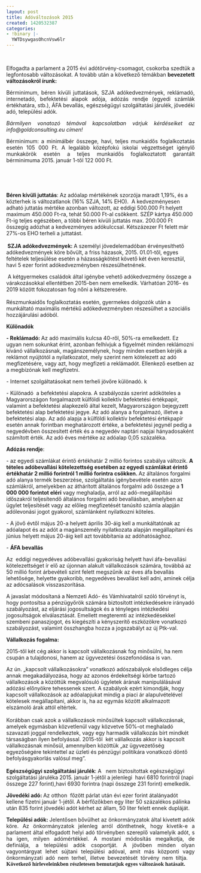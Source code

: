 ```yaml
---
layout: post
title: Adóváltozások 2015
created: 1420532387
categories:
- !binary |-
  YWTDsywgasOhcnVsw6lr
---
```

<p style="text-align: justify;">&nbsp;</p><p class="lead" style="text-align: justify;"><span>Elfogadta a parlament a 2015 évi adótörvény-csomagot, csokorba szedtük a legfontosabb változásokat. A tovább után a következő témákban <strong>bevezetett változásokról írunk:</strong></span></p><p class="lead" style="text-align: justify;"><span>Bérminimum, béren kívüli juttatások, SZJA adókedvezmények, reklámadó, internetadó, befektetési alapok adója, adózás rendje (egyedi számlák értékhatára, stb.), ÁFA bevallás, egészségügyi szolgáltatási járulék, jövedéki adó, települési adók.</span></p><p class="lead" style="text-align: justify;"><span><em>Bármilyen vonatozó témával kapcsolatban várjuk kérdéseiket az info@goldconsulting.eu címen!</em><br></span></p><p class="lead" style="text-align: justify;"><!--break-->Bérminimum: a minimálbér összege, havi, teljes munkaidős foglalkoztatás esetén 105 000 Ft. A legalább középfokú iskolai végzettséget igénylő munkakörök esetén a teljes munkaidős foglalkoztatott garantált bérminimuma 2015. január 1-től 122 000 Ft.<br><!--[if gte mso 9]><xml>
 <w:WordDocument>
  <w:View>Normal</w:View>
  <w:Zoom>0</w:Zoom>
  <w:TrackMoves></w>
  <w:TrackFormatting></w>
  <w:PunctuationKerning></w>
  <w:ValidateAgainstSchemas></w>
  <w:SaveIfXMLInvalid>false</w:SaveIfXMLInvalid>
  <w:IgnoreMixedContent>false</w:IgnoreMixedContent>
  <w:AlwaysShowPlaceholderText>false</w:AlwaysShowPlaceholderText>
  <w:DoNotPromoteQF></w>
  <w:LidThemeOther>HU</w:LidThemeOther>
  <w:LidThemeAsian>X-NONE</w:LidThemeAsian>
  <w:LidThemeComplexScript>X-NONE</w:LidThemeComplexScript>
  <w:Compatibility>
   <w:BreakWrappedTables></w>
   <w:SnapToGridInCell></w>
   <w:WrapTextWithPunct></w>
   <w:UseAsianBreakRules></w>
   <w:DontGrowAutofit></w>
   <w:SplitPgBreakAndParaMark></w>
   <w:EnableOpenTypeKerning></w>
   <w:DontFlipMirrorIndents></w>
   <w:OverrideTableStyleHps></w>
  </w:Compatibility>
  <m:mathPr>
   <m:mathFont m:val="Cambria Math"></m>
   <m:brkBin m:val="before"></m>
   <m:brkBinSub m:val="&#45;-"></m>
   <m:smallFrac m:val="off"></m>
   <m:dispDef></m>
   <m:lMargin m:val="0"></m>
   <m:rMargin m:val="0"></m>
   <m:defJc m:val="centerGroup"></m>
   <m:wrapIndent m:val="1440"></m>
   <m:intLim m:val="subSup"></m>
   <m:naryLim m:val="undOvr"></m>
  </m:mathPr></w:WordDocument>
</xml><![endif]--></p><p>&nbsp;</p><p>&nbsp;</p><p><strong style="mso-bidi-font-weight: normal;"><span>Béren kívüli juttatás</span></strong><span>: Az adóalap mértékének szorzója maradt 1,19%, és a közterhek is változatlanok (16% SZJA, 14% EHO). <span style="mso-spacerun: yes;">&nbsp;</span>A kedvezményesen adható juttatás mértéke azonban változott, az eddigi 500.000 Ft helyett maximum 450.000 Ft-ra, tehát 50.000 Ft-al csökkent. SZÉP kártya 450.000 Ft-ig teljes egészében, a többi béren kívüli juttatás max. 200.000 Ft összegig adózhat a kedvezményes adókulccsal. Kétszázezer Ft felett már 27%-os EHO terheli a juttatást. <br> <br> <strong style="mso-bidi-font-weight: normal;"><span style="mso-spacerun: yes;">&nbsp;</span>SZJA adókedvezmények: </strong>A személyi jövedelemadóban érvényesíthető adókedvezmények köre bővült, a friss házasok, 2015. 01.01-től, egyes feltételek teljesülése esetén a házasságkötést követő két éven keresztül, havi 5 ezer forint adókedvezményben részesülhetnének. <span style="mso-spacerun: yes;">&nbsp;</span><span style="mso-spacerun: yes;">&nbsp;</span></span></p><p><span><span style="mso-spacerun: yes;">&nbsp;</span>A kétgyermekes családok által igénybe vehető adókedvezmény összege a várakozásokkal ellentétben 2015-ben nem emelkedik. Várhatóan 2016- és 2019 között fokozatosan fog nőni a kétszeresére.<br> <br> Részmunkaidős foglalkoztatás esetén, gyermekes dolgozók után a munkáltató maximális mértékű adókedvezményben részesülhet a szociális hozzájárulási adóból.&nbsp;<span style="mso-spacerun: yes;"> <br></span></span></p><p><strong style="mso-bidi-font-weight: normal;"><span>Különadók</span></strong></p><p><strong style="mso-bidi-font-weight: normal;"><span>- Reklámadó: </span></strong><span>Az adó maximális kulcsa 40-ről, 50%-ra emelkedett. Ez ugyan nem sokunkat érint, azonban felhívjuk a figyelmét minden reklámozni kívánó vállalkozásnak, magánszemélynek, hogy minden esetben kérjék a reklámot nyújtótól a nyilatkozatot, mely szerint nem kötelezett az adó megfizetésére, vagy azt, hogy megfizeti a reklámadót. Ellenkező esetben az a megbízónak kell megfizetni.<span style="mso-spacerun: yes;">&nbsp; </span></span></p><p><span>- Internet szolgáltatásokat nem terheli jövőre különadó. k</span></p><p><span>- Különadó<span style="mso-spacerun: yes;">&nbsp; </span>a befektetési alapokra. A szabályozás szerint adóköteles a Magyarországon forgalmazott külföldi kollektív befektetési értékpapír, valamint a befektetési alapkezelő által kezelt, Magyarországon bejegyzett befektetési alap befektetési jegye. Az adó alanya a forgalmazó, illetve a befektetési alap. Az adó alapja a külföldi kollektív befektetési értékpapír esetén annak forintban meghatározott értéke, a befektetési jegynél pedig a negyedévben összesített érték és a negyedév naptári napjai hányadosaként számított érték. Az adó éves mértéke az adóalap 0,05 százaléka.<br style="mso-special-character: line-break;"></span></p><p><span></span><strong style="mso-bidi-font-weight: normal;"><span>Adózás rendje</span></strong><span>: </span></p><p><span>- az egyedi számlákat érintő értékhatár 2 millió forintos szabálya változik. <strong>A tételes adóbevallási kötelezettség esetében az egyedi számlákat érintő értékhatár 2 millió forintról 1 millió forintra csökken. </strong>Az általános forgalmi adó alanya termék beszerzése, szolgáltatás igénybevétele esetén azon számlákról, amelyekben az áthárított általános forgalmi adó összege a <strong>1 000 000 forintot eléri</strong> vagy meghaladja, arról az adó-megállapítási időszakról teljesítendő általános forgalmi adó bevallásban, amelyben az ügylet teljesítését vagy az előleg megfizetését tanúsító számla alapján adólevonási jogot gyakorol, számlánként nyilatkozni köteles.</span></p><p><span>- A jövő évtől május 20-a helyett április 30-áig kell a munkáltatónak az adóalapot és az adót a magánszemély nyilatkozata alapján megállapítani és június helyett május 20-áig kell azt továbbítania az adóhatósághoz.</span></p><p><span>- <strong>ÁFA bevallás </strong></span></p><p><span>Az<span style="mso-spacerun: yes;">&nbsp; </span>eddigi negyedéves adóbevallási gyakoriság helyett havi áfa-bevallási kötelezettséget ír elő az újonnan alakult vállalkozások számára, továbbá az 50 millió forint árbevételi szint felett megszűnik az éves áfa bevallás lehetősége, helyette gyakoribb, negyedéves bevallást kell adni, aminek célja az adócsalások visszaszorítása.</span></p><p><span>A javaslat módosítaná a Nemzeti Adó- és Vámhivatalról szóló törvényt is, hogy pontosítsa a pénzügyőrök számára biztosított intézkedésekre irányadó szabályozást, az eljárási jogosultságok és a tényleges intézkedési jogosultságok elválasztását. Emellett megteremti az intézkedésekkel szembeni panaszjogot, és kiegészíti a kényszerítő eszközökre vonatkozó szabályozást, valamint összhangba hozza a jogszabályt az új Ptk-val.</span></p><p><strong style="mso-bidi-font-weight: normal;"><span>Vállalkozás fogalma:</span></strong></p><p><span>2015-től két cég akkor is kapcsolt vállalkozásnak fog minősülni, ha nem csupán a tulajdonosi, hanem az ügyvezetési összefonódása is van.<span style="mso-spacerun: yes;">&nbsp; </span></span></p><p><span>Az ún. „kapcsolt vállalkozásokra” vonatkozó adószabályok elsődleges célja annak megakadályozása, hogy az azonos érdekeltségi körbe tartozó vállalkozások a közöttük megvalósuló ügyletek árának manipulálásával adózási előnyökre tehessenek szert. A szabályok ezért kimondják, hogy kapcsolt vállalkozások az adóalapjukat mindig a piaci ár alapulvételével kötelesek megállapítani, akkor is, ha az egymás között alkalmazott elszámoló árak attól eltértek. <br> &nbsp;<br> Korábban csak azok a vállalkozások minősültek kapcsolt vállalkozásnak, amelyek egymásban közvetlenül vagy közvetve 50%-ot meghaladó szavazati joggal rendelkeztek, vagy egy harmadik vállalkozás bírt mindkét társaságban ilyen befolyással. 2015-től<span style="mso-spacerun: yes;">&nbsp; </span>két vállalkozás akkor is kapcsolt vállalkozásnak minősül, amennyiben közöttük „az ügyvezetőség egyezőségére tekintettel az üzleti és pénzügyi politikára vonatkozó döntő befolyásgyakorlás valósul meg”. <br> &nbsp;<br> <strong style="mso-bidi-font-weight: normal;">Egészségügyi szolgáltatási járulék</strong>: A<span style="mso-spacerun: yes;">&nbsp;&nbsp; </span>nem biztosítottak egészségügyi szolgáltatási járuléka 2015. január 1-jétől a jelenlegi<span style="mso-spacerun: yes;">&nbsp; </span>havi 6810 forintról (napi összege 227 forint),havi 6930 forintra (napi összege 231 forint) emelkedik.</span></p><p><strong style="mso-bidi-font-weight: normal;"><span>Jövedéki adó: </span></strong><span>Az otthon<span style="mso-spacerun: yes;">&nbsp; </span>főzött párlat után évi ezer forint átalányadót kellene fizetni január 1-jétől. A bérfőzőkben egy liter 50 százalékos pálinka után 835 forint jövedéki adót kérhet az állam, 50 liter felett ennek dupláját.</span></p><p class="lead" style="text-align: justify;"><span><strong style="mso-bidi-font-weight: normal;">Települési adók: </strong>Jelentősen bővülhet az önkormányzatok által kivetett adók köre.&nbsp;Az önkormányzatok jelenleg arról dönthetnek, hogy kivetik-e a parlament által elfogadott helyi adó törvényben szereplő valamelyik adót, s ha igen, milyen adómértékkel. A mostani módosítás megalkotja, de definiálja, a települési adók csoportját. A jövőben minden olyan vagyontárgyat lehet sújtani települési adóval, amit más központi vagy önkormányzati adó nem terhel, illetve bevezetését törvény nem tiltja. <span style="mso-spacerun: yes;">&nbsp;</span><strong><span style="mso-spacerun: yes;">&nbsp;</span></strong></span> <strong><span style="font-size: 11.0pt; line-height: 115%; font-family: 'Calibri','sans-serif'; mso-ascii-theme-font: minor-latin; mso-fareast-font-family: Calibri; mso-fareast-theme-font: minor-latin; mso-hansi-theme-font: minor-latin; mso-bidi-font-family: 'Times New Roman'; mso-bidi-theme-font: minor-bidi; mso-ansi-language: HU; mso-fareast-language: EN-US; mso-bidi-language: AR-SA;">Következő hírleveleinkben részletesen bemutatjuk egyes változások hatásait.</span></strong></p>
